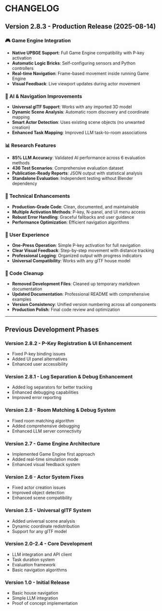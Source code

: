 # CHANGELOG

## Version 2.8.3 - Production Release (2025-08-14)

### 🎮 Game Engine Integration
- **Native UPBGE Support**: Full Game Engine compatibility with P-key activation
- **Automatic Logic Bricks**: Self-configuring sensors and Python controllers
- **Real-time Navigation**: Frame-based movement inside running Game Engine
- **Visual Feedback**: Live viewport updates during actor movement

### 🤖 AI & Navigation Improvements
- **Universal glTF Support**: Works with any imported 3D model
- **Dynamic Scene Analysis**: Automatic room discovery and coordinate mapping
- **Smart Actor Detection**: Uses existing scene objects (no unwanted creation)
- **Enhanced Task Mapping**: Improved LLM task-to-room associations

### 📊 Research Features
- **85% LLM Accuracy**: Validated AI performance across 6 evaluation methods
- **436 Test Scenarios**: Comprehensive evaluation dataset
- **Publication-Ready Reports**: JSON output with statistical analysis
- **Standalone Evaluation**: Independent testing without Blender dependency

### 🔧 Technical Enhancements
- **Production-Grade Code**: Clean, documented, and maintainable
- **Multiple Activation Methods**: P-key, N-panel, and UI menu access
- **Robust Error Handling**: Graceful fallbacks and user guidance
- **Performance Optimization**: Efficient navigation algorithms

### 🚀 User Experience
- **One-Press Operation**: Simple P-key activation for full navigation
- **Clear Visual Feedback**: Step-by-step movement with distance tracking
- **Professional Logging**: Organized output with progress indicators
- **Universal Compatibility**: Works with any glTF house model

### 🧹 Code Cleanup
- **Removed Development Files**: Cleaned up temporary markdown documentation
- **Updated Documentation**: Professional README with comprehensive examples
- **Version Consistency**: Unified version numbering across all components
- **Production Polish**: Final code review and optimization

---

## Previous Development Phases

### Version 2.8.2 - P-Key Registration & UI Enhancement
- Fixed P-key binding issues
- Added UI panel alternatives
- Enhanced user accessibility

### Version 2.8.1 - Log Separation & Debug Enhancement
- Added log separators for better tracking
- Enhanced debugging capabilities
- Improved error reporting

### Version 2.8 - Room Matching & Debug System
- Fixed room matching algorithm
- Added comprehensive debugging
- Enhanced LLM server connectivity

### Version 2.7 - Game Engine Architecture
- Implemented Game Engine first approach
- Added real-time simulation mode
- Enhanced visual feedback system

### Version 2.6 - Actor System Fixes
- Fixed actor creation issues
- Improved object detection
- Enhanced scene compatibility

### Version 2.5 - Universal glTF System
- Added universal scene analysis
- Dynamic coordinate redistribution
- Support for any glTF model

### Version 2.0-2.4 - Core Development
- LLM integration and API client
- Task duration system
- Evaluation framework
- Basic navigation algorithms

### Version 1.0 - Initial Release
- Basic house navigation
- Simple LLM integration
- Proof of concept implementation
